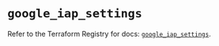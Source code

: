 # `google_iap_settings`

Refer to the Terraform Registry for docs: [`google_iap_settings`](https://registry.terraform.io/providers/hashicorp/google/6.49.3/docs/resources/iap_settings).
